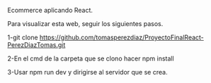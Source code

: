 Ecommerce aplicando React.

Para visualizar esta web, seguir los siguientes pasos.

1-git clone https://github.com/tomasperezdiaz/ProyectoFinalReact-PerezDiazTomas.git

2-En el cmd de la carpeta que se clono hacer npm install

3-Usar npm run dev y dirigirse al servidor que se crea.
